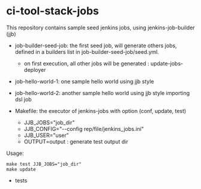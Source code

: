 # ci-tool-stack-jobs
This repository contains sample seed jenkins jobs, using jenkins-job-builder (jjb)

* job-builder-seed-job: the first seed job, will generate others jobs, defined in a builders list in job-builder-seed-job/seed.yml.
  * on first execution, all other jobs will be generated : update-jobs-deployer

* job-hello-world-1: one sample hello world using jjb style
* job-hello-world-2: another sample hello world using jjb style importing dsl job

* Makefile: the executor of jenkins-jobs with option (conf, update, test)
  * JJB_JOBS="job_dir"
  * JJB_CONFIG="--config rep/file/jenkins_jobs.ini"
  * JJB_USER="user"
  * OUTPUT=output : generate test output dir

Usage:
```
make test JJB_JOBS="job_dir"
make update
```
* tests
